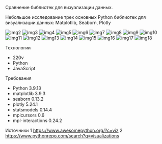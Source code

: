 Сравнение библиотек  для визуализации данных.

Небольшое исследование трех основных Python библиотек для визуализации данных: Matplotlib, Seaborn, Plotly


![img2](https://github.com/rootcrop/d1/blob/main/1matplotlib_1line_plot.png)
![img3](https://github.com/rootcrop/d1/blob/main/1matplotlib_2scatter_plot.png)
![img4](https://github.com/rootcrop/d1/blob/main/1matplotlib_3bar_chart.png)
![img5](https://github.com/rootcrop/d1/blob/main/1matplotlib_4histogram.png)
![img6](https://github.com/rootcrop/d1/blob/main/1matplotlib_5two_plots.png)
![img7](https://github.com/rootcrop/d1/blob/main/1matplotlib_6_3d_plots.png)
![img8](https://github.com/rootcrop/d1/blob/main/1matplotlib_7_interact0_anim.gif)
![img9](https://github.com/rootcrop/d1/blob/main/2_seaborn_1_regplot.png)
![img10](https://github.com/rootcrop/d1/blob/main/2_seaborn_2_histplot.png)
![img11](https://github.com/rootcrop/d1/blob/main/2_seaborn_3_relplot.png)
![img12](https://github.com/rootcrop/d1/blob/main/2_seaborn_4_grid.png)
![img13](https://github.com/rootcrop/d1/blob/main/2_seaborn_5_swarmplot.png)
![img14](https://github.com/rootcrop/d1/blob/main/2_seaborn_6_heatmap.png)
![img15](https://github.com/rootcrop/d1/blob/main/2_seaborn_8_interact.png)
![img16](https://github.com/rootcrop/d1/blob/main/3_plotly_5_sunburstChart.png)
![img17](https://github.com/rootcrop/d1/blob/main/3_plotly_6_scatter_3d_0.gif)
![img18](https://github.com/rootcrop/d1/blob/main/3_plotly_7_choroplethMap.png)


Технологии
- 220v
- Python
- JavaScript

Требования
- Python 3.9.13
- matplotlib 3.9.3
- seaborn 0.13.2
- plotly 5.24.1
- statsmodels  0.14.4
- mplcursors  0.6
- mpl-interactions 0.24.2

Источники
	1 https://www.awesomepython.org/?c=viz
 	2 https://www.pythonrepo.com/search?q=visualizations
